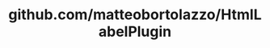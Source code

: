 ---
layout: post
title: github.com/matteobortolazzo/HtmlLabelPlugin
categories: link
tags: [انگلیسی, گیت‌هاب, برنامه‌نویسی]
---